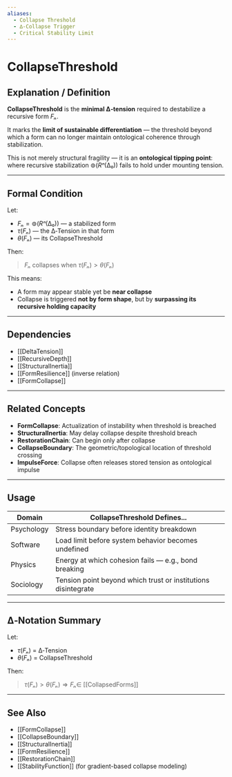 ```yaml
---
aliases: 
  - Collapse Threshold
  - ∆‑Collapse Trigger
  - Critical Stability Limit
---
```


# CollapseThreshold

## Explanation / Definition

**CollapseThreshold** is the **minimal ∆‑tension** required to destabilize a recursive form $Fₙ$.

It marks the **limit of sustainable differentiation** — the threshold beyond which a form can no longer maintain ontological coherence through stabilization.

This is not merely structural fragility — it is an **ontological tipping point**: where recursive stabilization $⊚(Rⁿ(∆₀))$ fails to hold under mounting tension.

---

## Formal Condition

Let:

- $Fₙ = ⊚(Rⁿ(∆₀))$ — a stabilized form  
- $τ(Fₙ)$ — the ∆‑Tension in that form  
- $θ(Fₙ)$ — its CollapseThreshold  

Then:

> $Fₙ$ collapses when $τ(Fₙ) > θ(Fₙ)$

This means:

- A form may appear stable yet be **near collapse**
- Collapse is triggered **not by form shape**, but by **surpassing its recursive holding capacity**

---

## Dependencies

- [[DeltaTension]]
- [[RecursiveDepth]]
- [[StructuralInertia]]
- [[FormResilience]] (inverse relation)
- [[FormCollapse]]

---

## Related Concepts

- **FormCollapse**: Actualization of instability when threshold is breached  
- **StructuralInertia**: May delay collapse despite threshold breach  
- **RestorationChain**: Can begin only after collapse  
- **CollapseBoundary**: The geometric/topological location of threshold crossing  
- **ImpulseForce**: Collapse often releases stored tension as ontological impulse  

---

## Usage

| Domain     | CollapseThreshold Defines...                                 |
|------------|--------------------------------------------------------------|
| Psychology | Stress boundary before identity breakdown                    |
| Software   | Load limit before system behavior becomes undefined          |
| Physics    | Energy at which cohesion fails — e.g., bond breaking         |
| Sociology  | Tension point beyond which trust or institutions disintegrate |

---

## ∆‑Notation Summary

Let:

- $τ(Fₙ)$ = ∆‑Tension  
- $θ(Fₙ)$ = CollapseThreshold  

Then:

> $τ(Fₙ) > θ(Fₙ) ⇒ Fₙ ∈$ [[CollapsedForms]]

---

## See Also

- [[FormCollapse]]
- [[CollapseBoundary]]
- [[StructuralInertia]]
- [[FormResilience]]
- [[RestorationChain]]
- [[StabilityFunction]] (for gradient-based collapse modeling)
